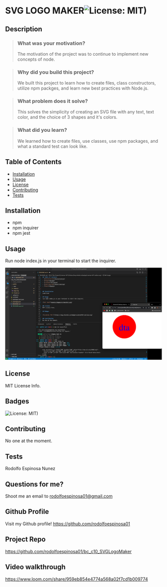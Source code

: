 # SVG LOGO MAKER![License: MIT)](https://img.shields.io/badge/License-MIT-yellow.svg)
    
## Description

> ### What was your motivation?
> The motivation of the project was to continue to implement new concepts of node. 

> ### Why did you build this project?
> We built this project to learn how to create files, class constructors, utilize npm packges, and learn new best practices with Node.js.

> ### What problem does it solve?
> This solves the simplicity of creating an SVG file with any text, text color, and the choice of 3 shapes and it's colors.

> ### What did you learn?
> We learned how to create files, use classes, use npm packages, and what a standard test can look like.
  

## Table of Contents
- [Installation](#installation)
- [Usage](#usage)
- [License](#license)
- [Contributing](#contributing)
- [Tests](#tests)


## Installation
- npm
- npm inquirer
- npm jest

## Usage
Run node index.js in your terminal to start the inquirer.

![Alt text](lib/img/module10prev.png)

## License
MIT License Info.

## Badges

![License: MIT)](https://img.shields.io/badge/License-MIT-yellow.svg)

## Contributing
No one at the moment.

## Tests
Rodolfo Espinosa Nunez

## Questions for me?
Shoot me an email to rodolfoespinosa01@gmail.com

## Github Profile
Visit my Github profile!
https://github.com/rodolfoespinosa01

## Project Repo
https://github.com/rodolfoespinosa01/bc_c10_SVGLogoMaker

## Video walkthrough
https://www.loom.com/share/959eb854e4774a568a02f7cd1b009774